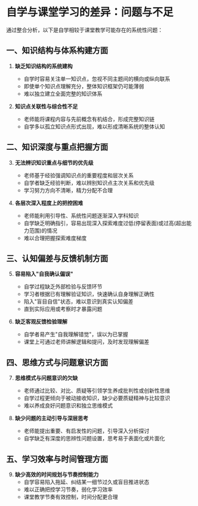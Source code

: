# 自学与课堂学习的差异：问题与不足

通过整合分析，以下是自学相较于课堂教学可能存在的系统性问题：

## 一、知识结构与体系构建方面

1. **缺乏知识结构的系统建构**
   - 自学时容易关注单一知识点，忽视不同主题间的横向或纵向联系
   - 即使单个知识点理解充分，整体知识框架仍可能薄弱
   - 难以独立建立全面完整的知识体系

2. **知识点关联性与综合性不足**
   - 老师能将课程内容与先前概念有机结合，形成完整知识链
   - 自学多以孤立知识点形式出现，难以形成清晰系统的整体认知

## 二、知识深度与重点把握方面

3. **无法辨识知识重点与细节的优先级**
   - 老师基于经验强调知识点的重要程度和层次关系
   - 自学者缺乏经验判断，难以辨别知识点主次关系和优先级
   - 学习努力方向不清晰，精力分配不合理

4. **各层次深入程度上的把控困难**
   - 老师能利用引导性、系统性问题逐渐深入学科知识
   - 自学缺乏明确指引，容易出现深入探索难度过低(停留表面)或过高(超出能力范围)的情况
   - 难以合理把握探索难度梯度

## 三、认知偏差与反馈机制方面

5. **容易陷入"自我确认偏误"**
   - 自学过程缺乏外部检验与反馈环节
   - 学习者根据已有理解验证知识，快速确认自身理解正确性
   - 陷入"盲目自信"状态，难以意识到真实认知偏差
   - 直到实际应用或考察时才暴露问题

6. **缺乏客观反馈检验理解**
   - 自学者易产生"自我理解错觉"，误以为已掌握
   - 课堂上可通过老师讲解逻辑和提问，及时发现理解偏差

## 四、思维方式与问题意识方面

7. **思维模式与问题意识的欠缺**
   - 老师通过比较、对比、质疑等引领学生养成批判性或创新性思维
   - 自学过程更倾向于被动接收知识，缺少必要质疑精神与比较意识
   - 难以养成良好问题意识和独立思维模式

8. **缺少问题的主动引导与深层思考**
   - 老师能提出重要、有启发性的问题，引导深入分析探讨
   - 自学缺乏有深度的思辨性问题设置，思考易于表面化或片面化

## 五、学习效率与时间管理方面

9. **缺少高效的时间规划与节奏控制能力**
   - 自学容易陷入拖延、纠结某一细节过久或盲目推进状态
   - 难以正确把控学习节奏，弱化学习效率
   - 课堂教学节奏有效控制，时间分配更合理



